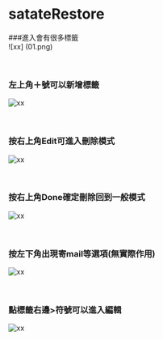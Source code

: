 satateRestore
============


###進入會有很多標籤 <br>
![xx] (01.png)

<br>

###  左上角＋號可以新增標籤<br>
![xx](02.png)<br>

<br>

###  按右上角Edit可進入刪除模式<br>
![xx](03.png)<br>

<br>

###  按右上角Done確定刪除回到一般模式<br>
![xx](04.png)<br>

<br>

###  按左下角出現寄mail等選項(無實際作用)<br>
![xx](05.png)<br>

<br>

###  點標籤右邊>符號可以進入編輯<br>
![xx](06.png)

